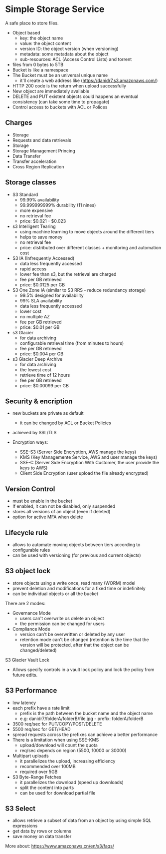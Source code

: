 
# Simple Storage Service

A safe place to store files.

- Object based
	- key: the object name
	- value: the object content
	- version ID: the object version (when versioning)
	- metadata: some metadata about the object
	- sub-resources: ACL (Access Control Lists) and torrent
- files from 0 bytes to 5TB
- Bucket is like a namespace
- The Bucket must be an universal unique name
	- it'll create a web address like (https://danidr7.s3.amazonaws.com/)
- HTTP 200 code is the return when upload successfully
- New object are immediately available
- DELETE and PUT existent objects could happens an eventual consistency (can take some time to propagate)
- Control access to buckets with ACL or Polices

## Charges

- Storage
- Requests and data retrievals
- Storage
- Storage Management Princing
- Data Transfer
- Transfer acceleration
- Cross Region Replication

## Storage classes

- S3 Standard
	- 99.99% availability
	- 99.999999999% durability (11 nines)
	- more expensive
	- no retrieval fee
	- price: $0.021 - $0.023
- s3 Intelligent Tearing
	- using machine learning to move objects around the different tiers
	- helps to save money
	- no retrieval fee
	- price: distributed over different classes + monitoring and automation cost
- S3 IA (Infrequently Accessed)
	- data less frequently accessed
	- rapid access
	- lower fee than s3, but the retrieval are charged
	- fee per GB retrieved
	- price: $0.0125 per GB
- S3 One Zone IA (similar to S3 RRS - reduce redundancy storage)
	- 99.5% designed for availability
	- 99% SLA availability
	- data less frequently accessed
	- lower cost
	- no multiple AZ
	- fee per GB retrieved
	- price: $0.01 per GB
- s3 Glacier
	- for data archiving
	- configurable retrieval time (from minutes to hours)
	- fee per GB retrieved
	- price: $0.004 per GB
- s3 Glacier Deep Archive
	- for data archiving
	- the lowest cost
	- retrieve time of 12 hours
	- fee per GB retrieved
	- price: $0.00099 per GB

## Security & encription

- new buckets are private as default
	- it can be changed by ACL or Bucket Policies
- achieved by SSL/TLS

- Encryption ways:
	- SSE-S3 (Server Side Encryption, AWS manage the keys)
	- KMS (Key Managemente Service, AWS and user manage the keys)
	- SSE-C (Server Side Encryption With Customer, the user provide the keys to AWS)
	- Client Side Encryption (user upload the file already encrypted)

## Version Control

- must be enable in the bucket
- If enabled, it can not be disabled, only suspended
- stores all versions of an object (even if deleted)
- option for active MFA when delete

## Lifecycle rule

- allows to automate moving objects between tiers according to configurable rules
- can be used with versioning (for previous and current objects)

## S3 object lock

- store objects using a write once, read many (WORM) model
- prevent deletion and modifications for a fixed time or indefinitely
- can be individual objects or all the bucket

There are 2 modes:
- Governance Mode
	- users can't overwrite os delete an object
	- the permission can be changed for users
- Compliance Mode
	- version can't be overwritten or deleted by any user
	- retention mode can't be changed (retention is the time that the version will be protected, after that the object can be changed/deleted)

S3 Glacier Vault Lock
- 	Allows specify controls in a vault lock policy and lock the policy from future edits.

## S3 Performance

- low latency
- each prefix have a rate limit
	- prefix is the path between the bucket name and the object name
	- e.g: danidr7/folderA/folderB/file.jpg - prefix: folderA/folderB
- 3500 req/sec for PUT/COPY/POST/DELETE
- 5500 req/sec for GET/HEAD
- spread requests across the prefixes can achieve a better performance
- There is a limitation when using SSE-KMS
	- upload/download will count the quota
	- req/sec depends on region (5500, 10000 or 30000)
- Multipart uploads
	- it parallelizes the upload, increasing efficiency
	- recommended over 100MB
	- required over 5GB
- S3 Byte-Range Fetches
	- it parallelizes the download (speed up downloads)
	- split the content into parts
	- can be used for download partial file

## S3 Select

- allows retrieve a subset of data from an object by using simple SQL expressions
- get data by rows or columns
- save money on data transfer

More about: https://www.amazonaws.cn/en/s3/faqs/